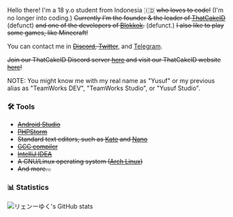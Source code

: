 <!-- <div align="center">
<img src="https://raw.githubusercontent.com/ryenyuku/ryenyuku/master/welcome-fire.gif" alt="Welcome" align="center">
</div>

<div align="center">
to my personal GitHub profile!
</div>

----------

<div dir="rtl" align="center">
<h2>يوسف (Yusuf)</h2>
</div> -->

Hello there! I'm a 18 y.o student from Indonesia 🇮🇩 ~~who loves to code!~~ (I'm no longer into coding.) ~~Currently I'm the founder & the leader of [ThatCakeID](https://github.com/ThatCakeID)~~ (defunct) ~~and one of the developers of [Blokkok](https://github.com/Blokkok).~~ (defunct.)
~~I also like to play some games, like Minecraft!~~

You can contact me in ~~[Discord](https://discord.com/users/636693221757550593), [Twitter](https://twitter.com/ryenyuku)~~, and [Telegram](https://t.me/ryenyuku).

~~Join our ThatCakeID Discord server [here](https://discord.gg/tV5qQjcZhb) and visit our ThatCakeID website [here](https://thatcakeid.com)!~~

NOTE: You might know me with my real name as "Yusuf" or my previous alias as "TeamWorks DEV", "TeamWorks Studio", or "Yusuf Studio".

### 🛠️ Tools
- ~~[Android Studio](https://developer.android.com/studio)~~
- ~~[PHPStorm](https://www.jetbrains.com/phpstorm)~~
- ~~Standard text editors, such as [Kate](https://kate-editor.org/) and [Nano](https://www.nano-editor.org)~~
- ~~[GCC compiler](https://gcc.gnu.org/)~~
- ~~[IntelliJ IDEA](https://www.jetbrains.com/idea)~~
- ~~A GNU/Linux operating system ([Arch Linux](https://archlinux.org))~~
- ~~And more...~~

### 📊 Statistics
<img alt="リェンーゆく's GitHub stats" src="https://github-readme-stats.vercel.app/api?username=ryenyuku&show_icons=true&count_private=true&bg_color=00000000&text_color=808080&hide_border=true">
